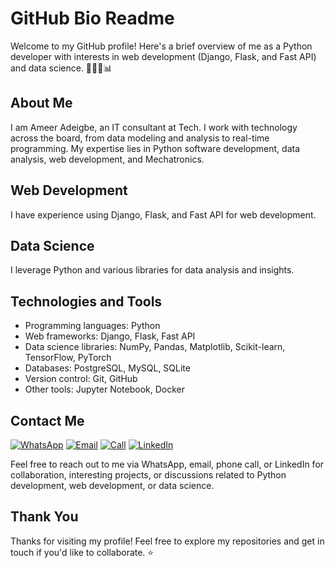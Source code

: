 # GitHub Bio Readme

Welcome to my GitHub profile! Here's a brief overview of me as a Python developer with interests in web development (Django, Flask, and Fast API) and data science. 👨‍💻🌐📊

## About Me

I am Ameer Adeigbe, an IT consultant at Tech. I work with technology across the board, from data modeling and analysis to real-time programming. My expertise lies in Python software development, data analysis, web development, and Mechatronics.
## Web Development

I have experience using Django, Flask, and Fast API for web development. 

## Data Science

I leverage Python and various libraries for data analysis and insights.

## Technologies and Tools

- Programming languages: Python
- Web frameworks: Django, Flask, Fast API
- Data science libraries: NumPy, Pandas, Matplotlib, Scikit-learn, TensorFlow, PyTorch
- Databases: PostgreSQL, MySQL, SQLite
- Version control: Git, GitHub
- Other tools: Jupyter Notebook, Docker

## Contact Me

[![WhatsApp](https://img.shields.io/badge/WhatsApp-Chat-green?logo=whatsapp)](https://wa.me/message/6GL43KUI2HERB1)
[![Email](https://img.shields.io/badge/Email-Send-blue?logo=gmail)](mailto:ameeradeigbe@gmail.com)
[![Call](https://img.shields.io/badge/Call-Phone%20Me-red?logo=phone)](tel:+2348134714184)
[![LinkedIn](https://img.shields.io/badge/LinkedIn-Connect-blue?logo=linkedin)](https://www.linkedin.com/in/ameer-adeigbe-02bb82164/)

Feel free to reach out to me via WhatsApp, email, phone call, or LinkedIn for collaboration, interesting projects, or discussions related to Python development, web development, or data science.

## Thank You

Thanks for visiting my profile! Feel free to explore my repositories and get in touch if you'd like to collaborate. ⭐️
